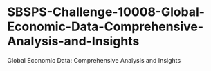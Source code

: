 # SBSPS-Challenge-10008-Global-Economic-Data-Comprehensive-Analysis-and-Insights
Global Economic Data: Comprehensive Analysis and Insights
